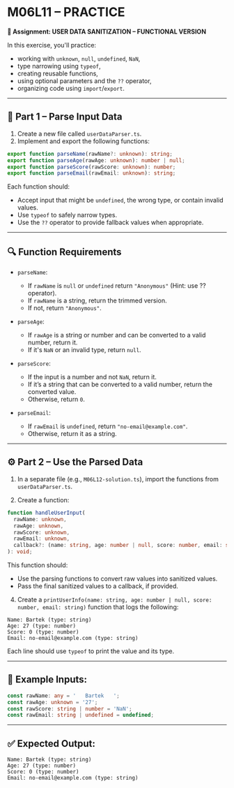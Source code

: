 # M06L11 – PRACTICE

**🧪 Assignment: USER DATA SANITIZATION – FUNCTIONAL VERSION**

In this exercise, you'll practice:

- working with `unknown`, `null`, `undefined`, `NaN`,
- type narrowing using `typeof`,
- creating reusable functions,
- using optional parameters and the `??` operator,
- organizing code using `import`/`export`.

---

## 🔧 Part 1 – Parse Input Data

1. Create a new file called `userDataParser.ts`.
2. Implement and export the following functions:

```ts
export function parseName(rawName?: unknown): string;
export function parseAge(rawAge: unknown): number | null;
export function parseScore(rawScore: unknown): number;
export function parseEmail(rawEmail: unknown): string;
```

Each function should:

- Accept input that might be `undefined`, the wrong type, or contain invalid values.
- Use `typeof` to safely narrow types.
- Use the `??` operator to provide fallback values when appropriate.

---

## 🔍 Function Requirements

- `parseName`:

  - If `rawName` is `null` or `undefined` return `"Anonymous"` (Hint: use ?? operator).
  - If `rawName` is a string, return the trimmed version.
  - If not, return `"Anonymous"`.

- `parseAge`:

  - If `rawAge` is a string or number and can be converted to a valid number, return it.
  - If it's `NaN` or an invalid type, return `null`.

- `parseScore`:

  - If the input is a number and not `NaN`, return it.
  - If it’s a string that can be converted to a valid number, return the converted value.
  - Otherwise, return `0`.

- `parseEmail`:
  - If `rawEmail` is `undefined`, return `"no-email@example.com"`.
  - Otherwise, return it as a string.

---

## ⚙️ Part 2 – Use the Parsed Data

1. In a separate file (e.g., `M06L12-solution.ts`), import the functions from `userDataParser.ts`.

2. Create a function:

```ts
function handleUserInput(
  rawName: unknown,
  rawAge: unknown,
  rawScore: unknown,
  rawEmail: unknown,
  callback?: (name: string, age: number | null, score: number, email: string) => void,
): void;
```

This function should:

- Use the parsing functions to convert raw values into sanitized values.
- Pass the final sanitized values to a callback, if provided.

4. Create a `printUserInfo(name: string, age: number | null, score: number, email: string)` function that logs the following:

```
Name: Bartek (type: string)
Age: 27 (type: number)
Score: 0 (type: number)
Email: no-email@example.com (type: string)
```

Each line should use `typeof` to print the value and its type.

---

## 🧪 Example Inputs:

```ts
const rawName: any = '   Bartek   ';
const rawAge: unknown = '27';
const rawScore: string | number = 'NaN';
const rawEmail: string | undefined = undefined;
```

---

## ✅ Expected Output:

```
Name: Bartek (type: string)
Age: 27 (type: number)
Score: 0 (type: number)
Email: no-email@example.com (type: string)
```
